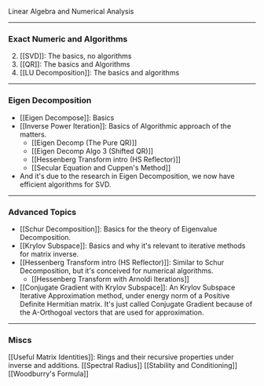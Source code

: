 Linear Algebra and Numerical Analysis



---
### **Exact Numeric and Algorithms**
2. [[SVD]]: The basics, no algorithms
3. [[QR]]: The basics and Algorithms
4. [[LU Decomposition]]: The basics and algorithms

---
### **Eigen Decomposition**
* [[Eigen Decompose]]: Basics
* [[Inverse Power Iteration]]: Basics of Algorithmic approach of the matters. 
	* [[Eigen Decomp (The Pure QR)]]
	* [[Eigen Decomp Algo 3 (Shifted QR)]]
	* [[Hessenberg Transform intro (HS Reflector)]]
	* [[Secular Equation and Cuppen's Method]]
* And it's due to the research in Eigen Decomposition, we now have efficient algorithms for SVD. 


---
### **Advanced Topics**
* [[Schur Decomposition]]: Basics for the theory of Eigenvalue Decomposition. 
* [[Krylov Subspace]]: Basics and why it's relevant to iterative methods for matrix inverse. 
* [[Hessenberg Transform intro (HS Reflector)]]: Similar to Schur Decomposition, but it's conceived for numerical algorithms. 
	* [[Hessenberg Transform with Arnoldi Iterations]]
* [[Conjugate Gradient with Krylov Subspace]]: An Krylov Subspace Iterative Approximation method, under energy norm of a Positive Definite Hermitian matrix. It's just called Conjugate Gradient because of the A-Orthogoal vectors that are used for approximation. 

---
### **Miscs**

[[Useful Matrix Identities]]: Rings and their recursive properties under inverse and additions. 
[[Spectral Radius]]
[[Stability and Conditioning]]
[[Woodburry's Formula]]
